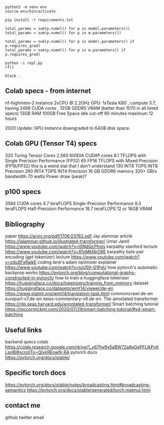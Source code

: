 ```
python3 -m venv env
source env/bin/activate

pip install -r requirements.txt

total_params = sum(p.numel() for p in model.parameters())
total_params = sum(p.numel() for p in m.parameters())

total_params = sum(p.numel() for p in model.parameters() if p.requires_grad)
total_params = sum(p.numel() for p in m.parameters() if p.requires_grad)

python -i repl.py
rf()

black .
```




## Colab specs - from internet
n1-highmem-2 instance
2vCPU @ 2.2GHz
GPU: 1xTesla K80 , compute 3.7, having 2496 CUDA cores , 12GB GDDR5 VRAM
  (better than 1070 in all listed specs)
13GB RAM
100GB Free Space
idle cut-off 90 minutes
maximum 12 hours

2020 Update:
GPU instance downgraded to 64GB disk space.

## Colab GPU (Tensor T4) specs
320 Turing Tensor Cores
2,560 NVIDIA CUDA® cores
8.1 TFLOPS with Single Precision Performance (FP32)
65 FP16 TFLOPS with Mixed Precision (FP16/FP32)
  this is a weird stat that I don't understand
130 INT8 TOPS INT8 Precision
260 INT4 TOPS INT4 Precision
16 GB GDDR6 memory
320+ GB/s bandwidth
70 watts Power draw (peak)?

## p100 specs
3584 CUDA cores
4.7 teraFLOPS
Single-Precision Performance	9.3 teraFLOPS
Half-Precision Performance	18.7 teraFLOPS
12 or 16GB VRAM

## Bibliography
paper
  https://arxiv.org/pdf/1706.03762.pdf
Jay alammar article
  https://jalammar.github.io/illustrated-transformer/
Umar Jamil
  https://www.youtube.com/watch?v=ISNdQcPhsts
karpathy stanford lecture
  https://www.youtube.com/watch?v=XfpMkf4rD6E
karpathy byte pair encoding (gpt tokenizer) lecture
  https://www.youtube.com/watch?v=zduSFxRajkE
coding lane's adam optimizer explainer
  https://www.youtube.com/watch?v=tuU59-G1PgU
how pytorch's automatic backprop works
  https://pytorch.org/blog/computational-graphs-constructed-in-pytorch/
how to train a huggingface tokenizer
  https://huggingface.co/docs/tokenizers/training_from_memory
dataset
  https://huggingface.co/datasets/wmt14/viewer/de-en
  https://www.statmt.org/wmt14/translation-task.html
    commoncrawl.de-en
    europarl-v7.de-en
    news-commentary-v9.de-en.
The annotated transformer
  https://nlp.seas.harvard.edu/annotated-transformer/
Smart batching tutorial
  https://mccormickml.com/2020/07/29/smart-batching-tutorial/#s4-smart-batching

## Useful links
backend specs colab
  https://colab.research.google.com/drive/1_x67fw9y5aBW72a8aGePFLlkPvKLpnBl#scrollTo=QlvkREnwN-RA
pytorch docs
  https://pytorch.org/docs/stable/

## Specific torch docs
https://pytorch.org/docs/stable/notes/broadcasting.html#broadcasting-semantics
https://pytorch.org/docs/stable/generated/torch.matmul.html


## contact me
github
twitter
email

